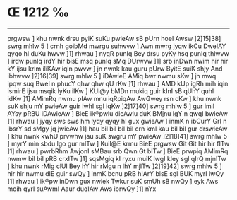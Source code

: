 # Œ 1212 ‰
---
prgwsw ] khu nwnk drsu pyiK suKu pwieAw sB pUrn hoeI Awsw
]2]15]38] swrg mhlw 5 ] crnh goibMd mwrgu suhwvw ] Awn mwrg
jyqw ikCu DweIAY qyqo hI duKu hwvw ]1] rhwau ] nyqR punIq Bey drsu pyKy
hsq punIq thlwvw ] irdw punIq irdY hir bisE msq punIq sMq DUrwvw
]1] srb inDwn nwim hir hir kY ijsu krim iliKAw iqin pwvw ] jn
nwnk kau guru pUrw ByitE suiK shjy And ibhwvw ]2]16]39] swrg
mhlw 5 ] iDAwieE AMiq bwr nwmu sKw ] jh mwq ipqw suq BweI n phucY
qhw qhw qU rKw ]1] rhwau ] AMD kUp igRh mih iqin ismirE ijsu
msqik lyKu ilKw ] KUl@y bMDn mukiq guir kInI sB qUhY quhI idKw ]1]
AMimRq nwmu pIAw mnu iqRpiqAw AwGwey rsn cKw ] khu nwnk suK shju mY
pwieAw guir lwhI sgl iqKw ]2]17]40] swrg mhlw 5 ] gur imil
AYsy pRBU iDAwieAw ] BieE ik®pwlu dieAwlu duK BMjnu lgY n qwqI bwieAw
]1] rhwau ] jyqy sws sws hm lyqy qyqy hI gux gwieAw ] inmK n ibCurY
GrI n ibsrY sd sMgy jq jwieAw ]1] hau bil bil bil bil crn kml
kau bil bil gur drswieAw ] khu nwnk kwhU prvwhw jau suK swgru mY
pwieAw ]2]18]41] swrg mhlw 5 ] myrY min sbdu lgo gur mITw ]
Kuil@E krmu BieE prgwsw Git Git hir hir fITw ]1] rhwau ] pwrbRhm
AwjonI sMBau srb Qwn Gt bITw ] BieE prwpiq AMimRq nwmw bil bil
pRB crxITw ]1] sqsMgiq kI ryxu muiK lwgI kIey sgl qIrQ mjnITw ]
khu nwnk rMig clUl Bey hY hir rMgu n lhY mjITw ]2]19]42] swrg
mhlw 5 ] hir hir nwmu dIE guir swQy ] inmK bcnu pRB hIArY bisE
sgl BUK myrI lwQy ]1] rhwau ] ik®pw inDwn gux nwiek Twkur suK smUh
sB nwQy ] eyk Aws moih qyrI suAwmI Aaur duqIAw Aws ibrwQy ]1] nYx
####
